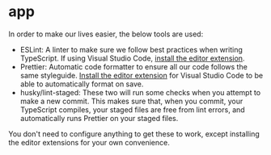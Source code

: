 # app

In order to make our lives easier, the below tools are used:

- ESLint: A linter to make sure we follow best practices when writing TypeScript. If using Visual Studio Code, [install the editor extension](https://marketplace.visualstudio.com/items?itemName=dbaeumer.vscode-eslint).
- Prettier: Automatic code formatter to ensure all our code follows the same styleguide. [Install the editor extension](https://marketplace.visualstudio.com/items?itemName=esbenp.prettier-vscode) for Visual Studio Code to be able to automatically format on save.
- husky/lint-staged: These two will run some checks when you attempt to make a new commit. This makes sure that, when you commit, your TypeScript compiles, your staged files are free from lint errors, and automatically runs Prettier on your staged files.

You don't need to configure anything to get these to work, except installing the editor extensions for your own convenience.
